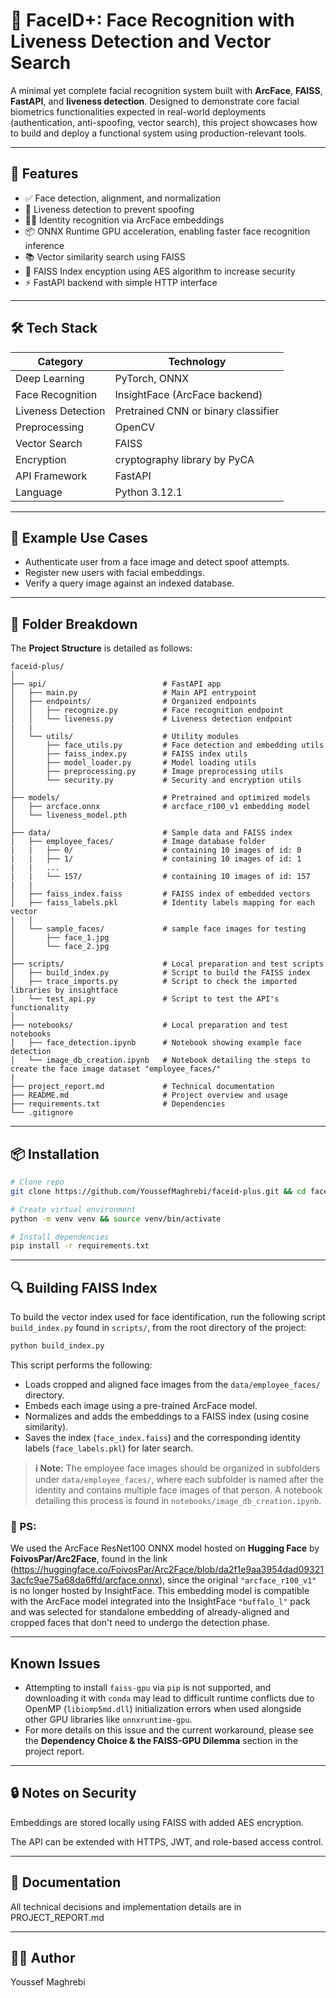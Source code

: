 # 🧠 FaceID+: Face Recognition with Liveness Detection and Vector Search

A minimal yet complete facial recognition system built with **ArcFace**, **FAISS**, **FastAPI**, and **liveness detection**. Designed to demonstrate core facial biometrics functionalities expected in real-world deployments (authentication, anti-spoofing, vector search), this project showcases how to build and deploy a functional system using production-relevant tools.

---

## 🚀 Features

- ✅ Face detection, alignment, and normalization
- 🔐 Liveness detection to prevent spoofing
- 🧑‍💼 Identity recognition via ArcFace embeddings
- 📦 ONNX Runtime GPU acceleration, enabling faster face recognition inference
- 📚 Vector similarity search using FAISS
- 🔐 FAISS Index encyption using AES algorithm to increase security 
- ⚡ FastAPI backend with simple HTTP interface

---

## 🛠️ Tech Stack

| Category              | Technology                      |
|----------------------|----------------------------------|
| Deep Learning        | PyTorch, ONNX                    |
| Face Recognition     | InsightFace (ArcFace backend)    |
| Liveness Detection   | Pretrained CNN or binary classifier |
| Preprocessing        | OpenCV                           |
| Vector Search        | FAISS                            |
| Encryption           | cryptography library by PyCA     |
| API Framework        | FastAPI                          |
| Language             | Python 3.12.1                    |

---

## 🧪 Example Use Cases

- Authenticate user from a face image and detect spoof attempts.
- Register new users with facial embeddings.
- Verify a query image against an indexed database.

---

## 📁 Folder Breakdown

The **Project Structure** is detailed as follows:

```
faceid-plus/
│
├── api/                          # FastAPI app
│   ├── main.py                   # Main API entrypoint
│   ├── endpoints/                # Organized endpoints
│   │   ├── recognize.py          # Face recognition endpoint
│   │   └── liveness.py           # Liveness detection endpoint
|   |                                    
│   └── utils/                    # Utility modules
│       ├── face_utils.py         # Face detection and embedding utils
│       ├── faiss_index.py        # FAISS index utils
│       ├── model_loader.py       # Model loading utils
│       ├── preprocessing.py      # Image preprocessing utils
│       └── security.py           # Security and encryption utils
│
├── models/                       # Pretrained and optimized models
│   ├── arcface.onnx              # arcface_r100_v1 embedding model
│   └── liveness_model.pth
│
├── data/                         # Sample data and FAISS index
|   ├── employee_faces/           # Image database folder
|   |   ├── 0/                    # containing 10 images of id: 0
|   |   ├── 1/                    # containing 10 images of id: 1
|   |   ...
|   |   └── 157/                  # containing 10 images of id: 157
|   | 
│   ├── faiss_index.faiss         # FAISS index of embedded vectors
│   ├── faiss_labels.pkl          # Identity labels mapping for each vector
|   |    
│   └── sample_faces/             # sample face images for testing
│       ├── face_1.jpg
│       └── face_2.jpg
│
├── scripts/                      # Local preparation and test scripts
│   ├── build_index.py            # Script to build the FAISS index 
│   ├── trace_imports.py          # Script to check the imported libraries by insightface 
│   └── test_api.py               # Script to test the API's functionality
│
├── notebooks/                    # Local preparation and test notebooks
│   ├── face_detection.ipynb      # Notebook showing example face detection
│   └── image_db_creation.ipynb   # Notebook detailing the steps to create the face image dataset "employee_faces/"
|
├── project_report.md             # Technical documentation
├── README.md                     # Project overview and usage
├── requirements.txt              # Dependencies
└── .gitignore
```

---

## 📦 Installation

```bash
# Clone repo
git clone https://github.com/YoussefMaghrebi/faceid-plus.git && cd faceid-plus

# Create virtual environment
python -m venv venv && source venv/bin/activate

# Install dependencies
pip install -r requirements.txt
```
---

## 🔍 Building FAISS Index

To build the vector index used for face identification, run the following script `build_index.py` found in `scripts/`, from the root directory of the project:

```bash
python build_index.py
```

This script performs the following:

* Loads cropped and aligned face images from the `data/employee_faces/` directory.
* Embeds each image using a pre-trained ArcFace model.
* Normalizes and adds the embeddings to a FAISS index (using cosine similarity).
* Saves the index (`face_index.faiss`) and the corresponding identity labels (`face_labels.pkl`) for later search.

> **ℹ️ Note:** The employee face images should be organized in subfolders under `data/employee_faces/`, where each subfolder is named after the identity and contains multiple face images of that person. A notebook detailing this process is found in `notebooks/image_db_creation.ipynb`.

### 📌 PS:
We used the ArcFace ResNet100 ONNX model hosted on **Hugging Face** by **FoivosPar/Arc2Face**, found in the link (https://huggingface.co/FoivosPar/Arc2Face/blob/da2f1e9aa3954dad093213acfc9ae75a68da6ffd/arcface.onnx), since the original `"arcface_r100_v1"` is no longer hosted by InsightFace.
This embedding model is compatible with the ArcFace model integrated into the InsightFace `"buffalo_l"` pack and was selected for standalone embedding of already-aligned and cropped faces that don't need to undergo the detection phase.

---

## Known Issues

* Attempting to install `faiss-gpu` via `pip` is not supported, and downloading it with `conda` may lead to difficult runtime conflicts due to OpenMP (`libiomp5md.dll`) initialization errors when used alongside other GPU libraries like `onnxruntime-gpu`.
* For more details on this issue and the current workaround, please see the **Dependency Choice & the FAISS-GPU Dilemma** section in the project report.

---

## 🔒 Notes on Security

Embeddings are stored locally using FAISS with added AES encryption.

The API can be extended with HTTPS, JWT, and role-based access control.

---

## 📄 Documentation

All technical decisions and implementation details are in PROJECT_REPORT.md

---

## 👨‍💻 Author

Youssef Maghrebi